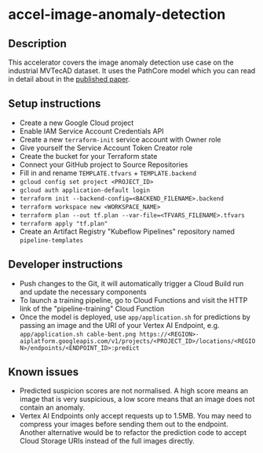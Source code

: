 # accel-image-anomaly-detection

## Description
This accelerator covers the image anomaly detection use case on the industrial MVTecAD dataset. It uses the PathCore model which you can read in detail about in the [published paper](https://arxiv.org/pdf/2106.08265.pdf).

## Setup instructions
- Create a new Google Cloud project
- Enable IAM Service Account Credentials API
- Create a new `terraform-init` service account with Owner role
- Give yourself the Service Account Token Creator role
- Create the bucket for your Terraform state
- Connect your GitHub project to Source Repositories
- Fill in and rename `TEMPLATE.tfvars` + `TEMPLATE.backend`
- `gcloud config set project <PROJECT_ID>`
- `gcloud auth application-default login`
- `terraform init --backend-config=<BACKEND_FILENAME>.backend`
- `terraform workspace new <WORKSPACE_NAME>`
- `terraform plan --out tf.plan --var-file=<TFVARS_FILENAME>.tfvars`
- `terraform apply "tf.plan"`
- Create an Artifact Registry "Kubeflow Pipelines" repository named `pipeline-templates`

## Developer instructions
- Push changes to the Git, it will automatically trigger a Cloud Build run and update the necessary components
- To launch a training pipeline, go to Cloud Functions and visit the HTTP link of the "pipeline-training" Cloud Function
- Once the model is deployed, use `app/application.sh` for predictions by passing an image and the URI of your Vertex AI Endpoint, e.g. `app/application.sh cable-bent.png https://<REGION>-aiplatform.googleapis.com/v1/projects/<PROJECT_ID>/locations/<REGION>/endpoints/<ENDPOINT_ID>:predict`

## Known issues
- Predicted suspicion scores are not normalised. A high score means an image that is very suspicious, a low score means that an image does not contain an anomaly.
- Vertex AI Endpoints only accept requests up to 1.5MB. You may need to compress your images before sending them out to the endpoint. Another alternative would be to refactor the prediction code to accept Cloud Storage URIs instead of the full images directly.
